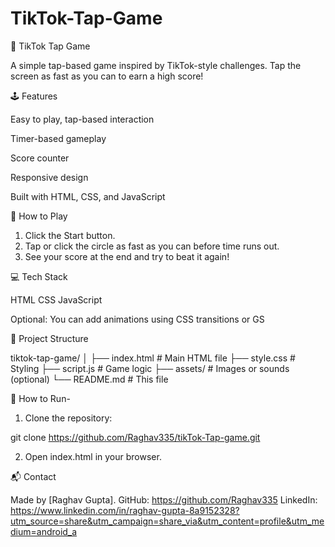 # TikTok-Tap-Game

📱 TikTok Tap Game

A simple tap-based game inspired by TikTok-style challenges. Tap the screen as fast as you can to earn a high score!

🕹 Features

Easy to play, tap-based interaction

Timer-based gameplay

Score counter

Responsive design

Built with HTML, CSS, and JavaScript

🚀 How to Play

1. Click the Start button.
2. Tap or click the circle as fast as you can before time runs out.
3. See your score at the end and try to beat it again!

💻 Tech Stack

HTML
CSS
JavaScript 

Optional: You can add animations using CSS transitions or GS 

📁 Project Structure

tiktok-tap-game/
│
├── index.html         # Main HTML file
├── style.css          # Styling
├── script.js          # Game logic
├── assets/            # Images or sounds (optional)
└── README.md          # This file


🔧 How to Run-

1. Clone the repository:

git clone https://github.com/Raghav335/tikTok-Tap-game.git

2. Open index.html in your browser.

📬 Contact

Made by [Raghav Gupta].
GitHub: https://github.com/Raghav335
LinkedIn: https://www.linkedin.com/in/raghav-gupta-8a9152328?utm_source=share&utm_campaign=share_via&utm_content=profile&utm_medium=android_a
